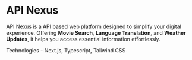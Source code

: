 <h1>API Nexus</h1>
<p>API Nexus is a API based web platform designed to simplify your digital experience. 
        Offering <strong>Movie Search</strong>, <strong>Language Translation</strong>, and <strong>Weather Updates</strong>, it helps you 
        access essential information effortlessly.</p>
        <p>Technologies - Next.js, Typescript, Tailwind CSS</p>
